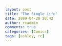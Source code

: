 ```yaml
---
layout: post
title: "The Single Life"
date: 2009-04-28 20:42
author: rcadmin
comments: true
categories: [Comics]
tags: [ashley, rc]
---
```

<a href="http://bitsmack.com/comics/2009/04/28/the-single-life/"><img src="http://dl.bitsmack.com/uploads/2009/04/20090428.jpg" alt="" title="Well, no he's dating a girl" class="alignnone size-full wp-image-1624" /></a>
